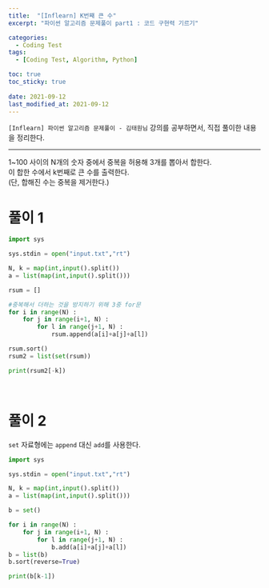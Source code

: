 ```yaml
---
title:  "[Inflearn] K번째 큰 수"
excerpt: "파이썬 알고리즘 문제풀이 part1 : 코드 구현력 기르기"

categories:
  - Coding Test
tags:
  - [Coding Test, Algorithm, Python]

toc: true
toc_sticky: true
 
date: 2021-09-12
last_modified_at: 2021-09-12
---
```


`[Inflearn] 파이썬 알고리즘 문제풀이 - 김태원님` 강의를 공부하면서, 직접 풀이한 내용을 정리한다. 

---

1~100 사이의 N개의 숫자 중에서 중복을 허용해 3개를 뽑아서 합한다.<br>
이 합한 수에서 k번째로 큰 수를 출력한다.<br>
(단, 합해진 수는 중복을 제거한다.)


# 풀이 1

```python
import sys

sys.stdin = open("input.txt","rt")

N, k = map(int,input().split())
a = list(map(int,input().split()))

rsum = []

#중복해서 더하는 것을 방지하기 위해 3중 for문
for i in range(N) : 
    for j in range(i+1, N) :
        for l in range(j+1, N) :
            rsum.append(a[i]+a[j]+a[l])    

rsum.sort()
rsum2 = list(set(rsum))

print(rsum2[-k])
```

<br>

# 풀이 2

`set` 자료형에는 `append` 대신 `add`를 사용한다.

```python
import sys

sys.stdin = open("input.txt","rt")

N, k = map(int,input().split())
a = list(map(int,input().split()))

b = set()

for i in range(N) : 
    for j in range(i+1, N) :
        for l in range(j+1, N) :
            b.add(a[i]+a[j]+a[l])    
b = list(b)
b.sort(reverse=True)

print(b[k-1])
```